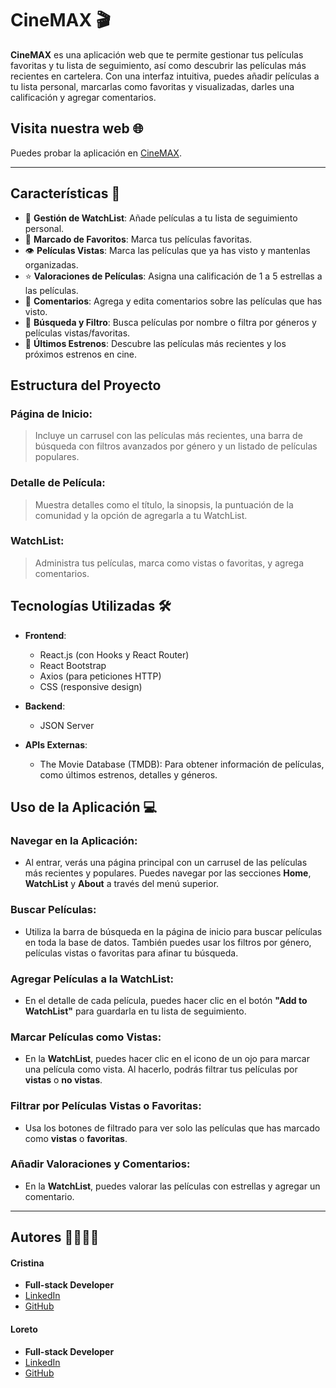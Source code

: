 # CineMAX 🎬

**CineMAX** es una aplicación web que te permite gestionar tus películas favoritas y tu lista de seguimiento, así como descubrir las películas más recientes en cartelera. Con una interfaz intuitiva, puedes añadir películas a tu lista personal, marcarlas como favoritas y visualizadas, darles una calificación y agregar comentarios.

## Visita nuestra web 🌐

Puedes probar la aplicación en [CineMAX](https://cinemax-ironhack.netlify.app).

---

## Características 🚀

- 🎥 **Gestión de WatchList**: Añade películas a tu lista de seguimiento personal.
- 💖 **Marcado de Favoritos**: Marca tus películas favoritas.
- 👁️ **Películas Vistas**: Marca las películas que ya has visto y mantenlas organizadas.
- ⭐ **Valoraciones de Películas**: Asigna una calificación de 1 a 5 estrellas a las películas.
- 📝 **Comentarios**: Agrega y edita comentarios sobre las películas que has visto.
- 🔎 **Búsqueda y Filtro**: Busca películas por nombre o filtra por géneros y películas vistas/favoritas.
- 🍿 **Últimos Estrenos**: Descubre las películas más recientes y los próximos estrenos en cine.

## Estructura del Proyecto

### Página de Inicio:
> Incluye un carrusel con las películas más recientes, una barra de búsqueda con filtros avanzados por género y un listado de películas populares.

### Detalle de Película:
> Muestra detalles como el título, la sinopsis, la puntuación de la comunidad y la opción de agregarla a tu WatchList.

### WatchList:
> Administra tus películas, marca como vistas o favoritas, y agrega comentarios.

## Tecnologías Utilizadas 🛠️

- **Frontend**:
  - React.js (con Hooks y React Router)
  - React Bootstrap
  - Axios (para peticiones HTTP)
  - CSS (responsive design)

- **Backend**:
  - JSON Server

- **APIs Externas**:
  - The Movie Database (TMDB): Para obtener información de películas, como últimos estrenos, detalles y géneros.

## Uso de la Aplicación 💻

### Navegar en la Aplicación:

- Al entrar, verás una página principal con un carrusel de las películas más recientes y populares. Puedes navegar por las secciones **Home**, **WatchList** y **About** a través del menú superior.

### Buscar Películas:

- Utiliza la barra de búsqueda en la página de inicio para buscar películas en toda la base de datos. También puedes usar los filtros por género, películas vistas o favoritas para afinar tu búsqueda.

### Agregar Películas a la WatchList:

- En el detalle de cada película, puedes hacer clic en el botón **"Add to WatchList"** para guardarla en tu lista de seguimiento.

### Marcar Películas como Vistas:

- En la **WatchList**, puedes hacer clic en el icono de un ojo para marcar una película como vista. Al hacerlo, podrás filtrar tus películas por **vistas** o **no vistas**.

### Filtrar por Películas Vistas o Favoritas:

- Usa los botones de filtrado para ver solo las películas que has marcado como **vistas** o **favoritas**.

### Añadir Valoraciones y Comentarios:

- En la **WatchList**, puedes valorar las películas con estrellas y agregar un comentario.

---

## Autores 👩‍💻👩‍💻

#### **Cristina**
- **Full-stack Developer**
- [LinkedIn](https://www.linkedin.com/in/cristina-aguilera-briones/)
- [GitHub](https://github.com/CristinaAguileraBriones)

#### **Loreto**
- **Full-stack Developer**
- [LinkedIn](https://www.linkedin.com/in/loreto-garde/)
- [GitHub](https://github.com/loret0g)
